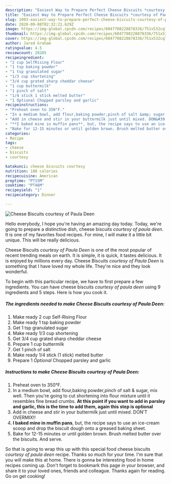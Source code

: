 ```yaml
---
description: "Easiest Way to Prepare Perfect Cheese Biscuits *courtesy of Paula Deen*"
title: "Easiest Way to Prepare Perfect Cheese Biscuits *courtesy of Paula Deen*"
slug: 1093-easiest-way-to-prepare-perfect-cheese-biscuits-courtesy-of-paula-deen
date: 2020-09-08T02:32:21.629Z
image: https://img-global.cpcdn.com/recipes/6047708228878336/751x532cq70/cheese-biscuits-courtesy-of-paula-deen-recipe-main-photo.jpg
thumbnail: https://img-global.cpcdn.com/recipes/6047708228878336/751x532cq70/cheese-biscuits-courtesy-of-paula-deen-recipe-main-photo.jpg
cover: https://img-global.cpcdn.com/recipes/6047708228878336/751x532cq70/cheese-biscuits-courtesy-of-paula-deen-recipe-main-photo.jpg
author: Jared Graham
ratingvalue: 4.5
reviewcount: 20285
recipeingredient:
- "2 cup SelfRising Flour"
- "1 tsp baking powder"
- "1 tsp granulated sugar"
- "1/3 cup shortening"
- "3/4 cup grated sharp cheddar cheese"
- "1 cup buttermilk"
- "1 pinch of salt"
- "1/4 stick 1 stick melted butter"
- "1 Optional Chopped parsley and garlic"
recipeinstructions:
- "Preheat oven to 350°F."
- "In a medium bowl, add flour,baking powder,pinch of salt &amp; sugar, mix well. Then you&#39;re going to cut shortening into flour mixture until it resembles fine bread crumbs. **At this point if you want to add in parsley and garlic, this is the time to add them, again this step is optional**"
- "Add in cheese and stir in your buttermilk just until mixed. DON&#39;T OVERMIX!!"
- "**I baked mine in muffin pans**, but, the recipe says to use an ice-cream scoop and drop the biscuit dough onto a greased baking sheet."
- "Bake for 12-15 minutes or until golden brown. Brush melted butter over the biscuits. And serve."
categories:
- Recipe
tags:
- cheese
- biscuits
- courtesy

katakunci: cheese biscuits courtesy 
nutrition: 188 calories
recipecuisine: American
preptime: "PT15M"
cooktime: "PT46M"
recipeyield: "1"
recipecategory: Dinner

---
```



![Cheese Biscuits *courtesy of Paula Deen*](https://img-global.cpcdn.com/recipes/6047708228878336/751x532cq70/cheese-biscuits-courtesy-of-paula-deen-recipe-main-photo.jpg)

Hello everybody, I hope you're having an amazing day today. Today, we're going to prepare a distinctive dish, cheese biscuits *courtesy of paula deen*. It is one of my favorites food recipes. For mine, I will make it a little bit unique. This will be really delicious.



Cheese Biscuits *courtesy of Paula Deen* is one of the most popular of recent trending meals on earth. It is simple, it is quick, it tastes delicious. It is enjoyed by millions every day. Cheese Biscuits *courtesy of Paula Deen* is something that I have loved my whole life. They're nice and they look wonderful.


To begin with this particular recipe, we have to first prepare a few ingredients. You can have cheese biscuits *courtesy of paula deen* using 9 ingredients and 5 steps. Here is how you cook it.

<!--inarticleads1-->

##### The ingredients needed to make Cheese Biscuits *courtesy of Paula Deen*:

1. Make ready 2 cup Self-Rising Flour
1. Make ready 1 tsp baking powder
1. Get 1 tsp granulated sugar
1. Make ready 1/3 cup shortening
1. Get 3/4 cup grated sharp cheddar cheese
1. Prepare 1 cup buttermilk
1. Get 1 pinch of salt
1. Make ready 1/4 stick (1 stick) melted butter
1. Prepare 1 *Optional* Chopped parsley and garlic




<!--inarticleads2-->

##### Instructions to make Cheese Biscuits *courtesy of Paula Deen*:

1. Preheat oven to 350°F.
1. In a medium bowl, add flour,baking powder,pinch of salt &amp; sugar, mix well. Then you&#39;re going to cut shortening into flour mixture until it resembles fine bread crumbs. **At this point if you want to add in parsley and garlic, this is the time to add them, again this step is optional**
1. Add in cheese and stir in your buttermilk just until mixed. DON&#39;T OVERMIX!!
1. **I baked mine in muffin pans**, but, the recipe says to use an ice-cream scoop and drop the biscuit dough onto a greased baking sheet.
1. Bake for 12-15 minutes or until golden brown. Brush melted butter over the biscuits. And serve.




So that is going to wrap this up with this special food cheese biscuits *courtesy of paula deen* recipe. Thanks so much for your time. I'm sure that you will make this at home. There is gonna be interesting food in home recipes coming up. Don't forget to bookmark this page in your browser, and share it to your loved ones, friends and colleague. Thanks again for reading. Go on get cooking!
